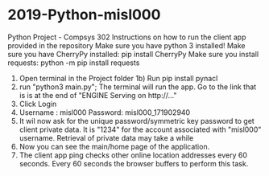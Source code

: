 # 2019-Python-misl000
Python Project - Compsys 302
Instructions on how to run the client app provided in the repository
Make sure you have python 3 installed!
Make sure you have CherryPy installed: pip install CherryPy
Make sure you install requests: python -m pip install requests

1) Open terminal in the Project folder
1b) Run pip install pynacl
2) run "python3 main.py"; The terminal will run the app. Go to the link that is is at the end of "ENGINE Serving on http://..."
3) Click Login
4) Username : misl000 Password: misl000_171902940
5) It wil now ask for the unique password/symmetric key password to get client private data. It is "1234" for the account associated with "misl000" username. Retrieval of private data may take a while 
6) Now you can see the main/home page of the application.
7) The client app ping checks other online location addresses every 60 seconds. Every 60 seconds the browser buffers to perform this task.
